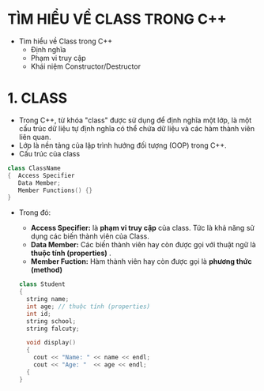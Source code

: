# TÌM HIỂU VỀ CLASS TRONG C++
- Tìm hiểu về Class trong C++
  - Định nghĩa
  - Phạm vi truy cập
  - Khái niệm Constructor/Destructor

# 1. CLASS
- Trong C++, từ khóa "class" được sử dụng để định nghĩa một lớp, là một cấu trúc dữ liệu tự định nghĩa có thể chứa dữ liệu và các hàm thành viên liên quan. 
- Lớp là nền tảng của lập trình hướng đối tượng (OOP) trong C++.
- Cấu trúc của class

```cpp
class ClassName
{  Access Specifier
   Data Member;
   Member Functions() {}
}
```

- Trong đó:
  - **Access Specifier:** là **phạm vi truy cập** của class. Tức là khả năng sử dụng các biến thành viên của Class.
  - **Data Member:** Các biến thành viên hay còn được gọi với thuật ngữ là **thuộc tính (properties)** .
  - **Member Fuction:** Hàm thành viên hay còn được gọi là **phương thức (method)**

  ```cpp
  class Student
  {
    string name;
    int age; // thuộc tính (properties)
    int id;
    string school;
    string falcuty;

    void display()
    {
      cout << "Name: " << name << endl;
      cout << "Age: "  << age << endl;
    {
  }
  ```
